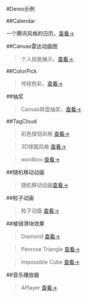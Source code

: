 #Demo示例

##Calendar

一个腾讯风格的日历，[查看->](http://gongvirgil.github.io/Demo/Calendar/)

##Canvas雷达动画图

> 个人技能展示，[查看->](http://gongvirgil.github.io/Demo/Radar/)

##ColorPick

> 传统色彩，[查看->](http://gongvirgil.github.io/Demo/ColorPick/)

##抽奖

> Canvas转盘抽奖，[查看->](http://gongvirgil.github.io/Demo/Lottery/)

##TagCloud

> 彩色按钮风格 [查看->](http://gongvirgil.github.io/Demo/TagCloud/)

> 3D球面风格 [查看->](http://gongvirgil.github.io/Demo/TagCloud/3d-sphere.html)

> wordbox [查看->](http://gongvirgil.github.io/Demo/TagCloud/wordbox.html)

##随机移动动画

> 随机移动动画[查看->](http://gongvirgil.github.io/Demo/RandomMove/)

##粒子动画

> 粒子动画 [查看->](http://gongvirgil.github.io/Demo/DotsAnimate/)

##棱镜滑块效果

> Diamond [查看->](http://gongvirgil.github.io/Demo/PrismEffectSlider/)

> Penrose Triangle [查看->](http://gongvirgil.github.io/Demo/PrismEffectSlider/index2.html)

> Impossible Cube [查看->](http://gongvirgil.github.io/Demo/PrismEffectSlider/index3.html)

##音乐播放器

> APlayer [查看->](http://gongvirgil.github.io/Demo/MusicPlayer/)